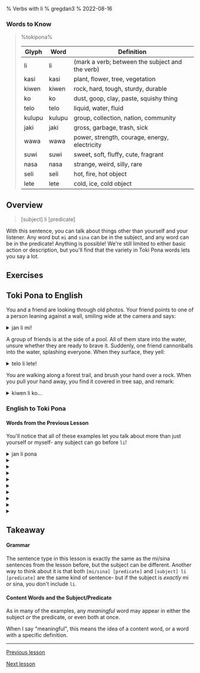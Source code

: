% Verbs with li
% gregdan3
% 2022-08-16

### Words to Know

> %tokipona%
>
> | Glyph  | Word   | Definition                                      |
> | ------ | ------ | ----------------------------------------------- |
> | li     | li     | (mark a verb; between the subject and the verb) |
> | kasi   | kasi   | plant, flower, tree, vegetation                 |
> | kiwen  | kiwen  | rock, hard, tough, sturdy, durable              |
> | ko     | ko     | dust, goop, clay, paste, squishy thing          |
> | telo   | telo   | liquid, water, fluid                            |
> | kulupu | kulupu | group, collection, nation, community            |
> | jaki   | jaki   | gross, garbage, trash, sick                     |
> | wawa   | wawa   | power, strength, courage, energy, electricity   |
> | suwi   | suwi   | sweet, soft, fluffy, cute, fragrant             |
> | nasa   | nasa   | strange, weird, silly, rare                     |
> | seli   | seli   | hot, fire, hot object                           |
> | lete   | lete   | cold, ice, cold object                          |

## Overview

> [subject] li [predicate]

With this sentence, you can talk about things other than yourself and your listener. Any word but `mi` and `sina` can be in the subject, and any word can be in the predicate! Anything is possible! We're still limited to either basic action or description, but you'll find that the variety in Toki Pona words lets you say a lot.

## Exercises

## Toki Pona to English

You and a friend are looking through old photos. Your friend points to one of a person leaning against a wall, smiling wide at the camera and says:

<details> <summary> jan li mi! </summary>

The person is me!

---

- The person is me.
- The person belong to me.

</details>

A group of friends is at the side of a pool. All of them stare into the water, unsure whether they are ready to brave it. Suddenly, one friend cannonballs into the water, splashing everyone. When they surface, they yell:

<details> <summary> telo li lete! </summary>

The water is cold!

---

- The water is icy!
- The water is not boiling

</details>

You are walking along a forest trail, and brush your hand over a rock. When you pull your hand away, you find it covered in tree sap, and remark:

<details> <summary> kiwen li ko... </summary>

The rock is gooey...

---

- The rock is dusty
- The rock is sticky
- The metal is glued
- The rock

</details>

### English to Toki Pona

#### Words from the Previous Lesson

You'll notice that all of these examples let you talk about more than just yourself or myself- any subject can go before `li`!

<details> <summary> jan li pona </summary>

</details>

<details> <summary>  </summary>

</details>

<details> <summary>  </summary>

</details>

<details> <summary>  </summary>

</details>

<details> <summary>  </summary>

</details>

<details> <summary>  </summary>

</details>

<details> <summary>  </summary>

</details>

<details> <summary>  </summary>

</details>

<details> <summary>  </summary>

</details>

<details> <summary>  </summary>

</details>

## Takeaway

#### Grammar

The sentence type in this lesson is exactly the same as the mi/sina sentences from the lesson before, but the subject can be different.
Another way to think about it is that both `[mi/sina] [predicate]` and `[subject] li [predicate]` are the same kind of sentence-
but if the subject is _exactly_ mi or sina, you don't include `li`.

#### Content Words and the Subject/Predicate

As in many of the examples, any _meaningful_ word may appear in either the subject _or_ the predicate, or even both at once.

When I say "meaningful", this means the idea of a content word, or a word with a specific definition.

---

[Previous lesson](./mi-sina.html)

[Next lesson](./e.html)
